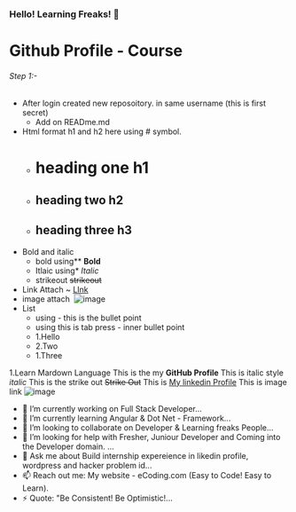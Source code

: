 ### Hello! Learning Freaks! 👋
#  Github Profile - Course

###### Step 1:-

- After login created new reposoitory. in same username (this is first secret) 
  - Add on READme.md 
- Html format h1 and h2 here using # symbol.
  - # heading one h1
  - ## heading two h2
  - ## heading three h3
- Bold and italic
  - bold using**  **Bold**
  - Itlaic using*  *Italic*
  - strikeout ~~strikeout~~
- Link Attach ~[]()   [LInk](www.google.com)
- image attach ![]()  ![image](image.png)
- List
  - using - this is the bullet point
  - using this is tab press - inner bullet point
  - 1.Hello
  - 2.Two
  - 1.Three

1.Learn Mardown Language
 This is the my **GitHub Profile**
 This is italic style *italic*
 This is the strike out ~~Strike Out~~
 This is [My linkedin Profile](https://www.linkedin.com/in/murali-m-1216601ab)
 This is image link ![image](https://png.pngtree.com/element_our/20200609/ourmid/pngtree-children-s-software-programming-image_2230759.jpg)
 
 
<!--
**MuraliDeveloper30/MuraliDeveloper30** is a ✨ _special_ ✨ repository because its `README.md` (this file) appears on your GitHub profile.

Here are some ideas to get you started:
-->
- 🔭 I’m currently working on Full Stack Developer...
- 🌱 I’m currently learning Angular & Dot Net - Framework...
- 👯 I’m looking to collaborate on Developer & Learning freaks People...
- 🤔 I’m looking for help with Fresher, Juniour Developer and Coming into the Developer domain. ...
- 💬 Ask me about Build internship expereience in likedin profile, wordpress and hacker problem id...
- 📫 Reach out me: My website -  eCoding.com (Easy to Code! Easy to Learn).
- ⚡ Quote: "Be Consistent!  Be Optimistic!...

